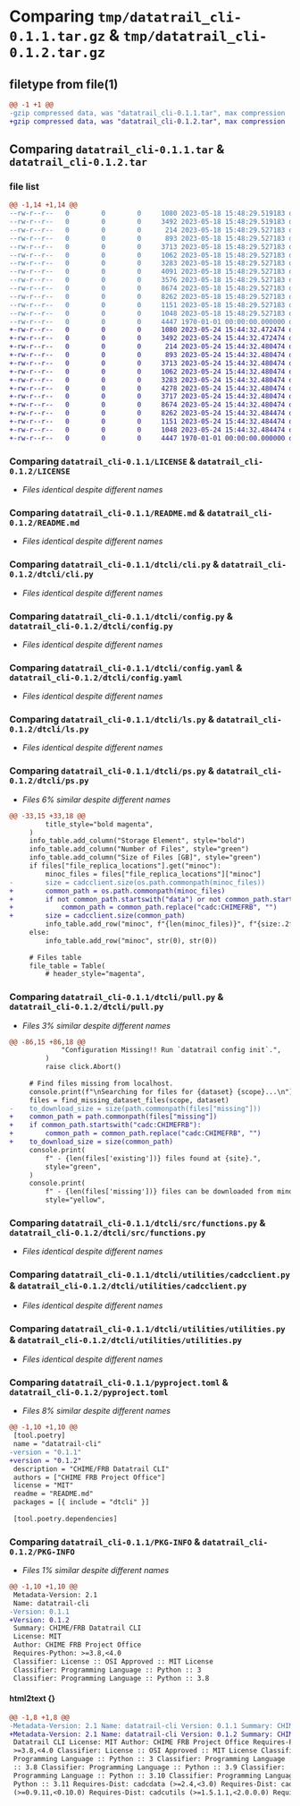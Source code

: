 # Comparing `tmp/datatrail_cli-0.1.1.tar.gz` & `tmp/datatrail_cli-0.1.2.tar.gz`

## filetype from file(1)

```diff
@@ -1 +1 @@
-gzip compressed data, was "datatrail_cli-0.1.1.tar", max compression
+gzip compressed data, was "datatrail_cli-0.1.2.tar", max compression
```

## Comparing `datatrail_cli-0.1.1.tar` & `datatrail_cli-0.1.2.tar`

### file list

```diff
@@ -1,14 +1,14 @@
--rw-r--r--   0        0        0     1080 2023-05-18 15:48:29.519183 datatrail_cli-0.1.1/LICENSE
--rw-r--r--   0        0        0     3492 2023-05-18 15:48:29.519183 datatrail_cli-0.1.1/README.md
--rw-r--r--   0        0        0      214 2023-05-18 15:48:29.527183 datatrail_cli-0.1.1/dtcli/__init__.py
--rw-r--r--   0        0        0      893 2023-05-18 15:48:29.527183 datatrail_cli-0.1.1/dtcli/cli.py
--rw-r--r--   0        0        0     3713 2023-05-18 15:48:29.527183 datatrail_cli-0.1.1/dtcli/config.py
--rw-r--r--   0        0        0     1062 2023-05-18 15:48:29.527183 datatrail_cli-0.1.1/dtcli/config.yaml
--rw-r--r--   0        0        0     3283 2023-05-18 15:48:29.527183 datatrail_cli-0.1.1/dtcli/ls.py
--rw-r--r--   0        0        0     4091 2023-05-18 15:48:29.527183 datatrail_cli-0.1.1/dtcli/ps.py
--rw-r--r--   0        0        0     3576 2023-05-18 15:48:29.527183 datatrail_cli-0.1.1/dtcli/pull.py
--rw-r--r--   0        0        0     8674 2023-05-18 15:48:29.527183 datatrail_cli-0.1.1/dtcli/src/functions.py
--rw-r--r--   0        0        0     8262 2023-05-18 15:48:29.527183 datatrail_cli-0.1.1/dtcli/utilities/cadcclient.py
--rw-r--r--   0        0        0     1151 2023-05-18 15:48:29.527183 datatrail_cli-0.1.1/dtcli/utilities/utilities.py
--rw-r--r--   0        0        0     1048 2023-05-18 15:48:29.527183 datatrail_cli-0.1.1/pyproject.toml
--rw-r--r--   0        0        0     4447 1970-01-01 00:00:00.000000 datatrail_cli-0.1.1/PKG-INFO
+-rw-r--r--   0        0        0     1080 2023-05-24 15:44:32.472474 datatrail_cli-0.1.2/LICENSE
+-rw-r--r--   0        0        0     3492 2023-05-24 15:44:32.472474 datatrail_cli-0.1.2/README.md
+-rw-r--r--   0        0        0      214 2023-05-24 15:44:32.480474 datatrail_cli-0.1.2/dtcli/__init__.py
+-rw-r--r--   0        0        0      893 2023-05-24 15:44:32.480474 datatrail_cli-0.1.2/dtcli/cli.py
+-rw-r--r--   0        0        0     3713 2023-05-24 15:44:32.480474 datatrail_cli-0.1.2/dtcli/config.py
+-rw-r--r--   0        0        0     1062 2023-05-24 15:44:32.480474 datatrail_cli-0.1.2/dtcli/config.yaml
+-rw-r--r--   0        0        0     3283 2023-05-24 15:44:32.480474 datatrail_cli-0.1.2/dtcli/ls.py
+-rw-r--r--   0        0        0     4278 2023-05-24 15:44:32.480474 datatrail_cli-0.1.2/dtcli/ps.py
+-rw-r--r--   0        0        0     3717 2023-05-24 15:44:32.480474 datatrail_cli-0.1.2/dtcli/pull.py
+-rw-r--r--   0        0        0     8674 2023-05-24 15:44:32.480474 datatrail_cli-0.1.2/dtcli/src/functions.py
+-rw-r--r--   0        0        0     8262 2023-05-24 15:44:32.484474 datatrail_cli-0.1.2/dtcli/utilities/cadcclient.py
+-rw-r--r--   0        0        0     1151 2023-05-24 15:44:32.484474 datatrail_cli-0.1.2/dtcli/utilities/utilities.py
+-rw-r--r--   0        0        0     1048 2023-05-24 15:44:32.484474 datatrail_cli-0.1.2/pyproject.toml
+-rw-r--r--   0        0        0     4447 1970-01-01 00:00:00.000000 datatrail_cli-0.1.2/PKG-INFO
```

### Comparing `datatrail_cli-0.1.1/LICENSE` & `datatrail_cli-0.1.2/LICENSE`

 * *Files identical despite different names*

### Comparing `datatrail_cli-0.1.1/README.md` & `datatrail_cli-0.1.2/README.md`

 * *Files identical despite different names*

### Comparing `datatrail_cli-0.1.1/dtcli/cli.py` & `datatrail_cli-0.1.2/dtcli/cli.py`

 * *Files identical despite different names*

### Comparing `datatrail_cli-0.1.1/dtcli/config.py` & `datatrail_cli-0.1.2/dtcli/config.py`

 * *Files identical despite different names*

### Comparing `datatrail_cli-0.1.1/dtcli/config.yaml` & `datatrail_cli-0.1.2/dtcli/config.yaml`

 * *Files identical despite different names*

### Comparing `datatrail_cli-0.1.1/dtcli/ls.py` & `datatrail_cli-0.1.2/dtcli/ls.py`

 * *Files identical despite different names*

### Comparing `datatrail_cli-0.1.1/dtcli/ps.py` & `datatrail_cli-0.1.2/dtcli/ps.py`

 * *Files 6% similar despite different names*

```diff
@@ -33,15 +33,18 @@
         title_style="bold magenta",
     )
     info_table.add_column("Storage Element", style="bold")
     info_table.add_column("Number of Files", style="green")
     info_table.add_column("Size of Files [GB]", style="green")
     if files["file_replica_locations"].get("minoc"):
         minoc_files = files["file_replica_locations"]["minoc"]
-        size = cadcclient.size(os.path.commonpath(minoc_files))
+        common_path = os.path.commonpath(minoc_files)
+        if not common_path.startswith("data") or not common_path.startswith("/data"):
+            common_path = common_path.replace("cadc:CHIMEFRB", "")
+        size = cadcclient.size(common_path)
         info_table.add_row("minoc", f"{len(minoc_files)}", f"{size:.2f}")
     else:
         info_table.add_row("minoc", str(0), str(0))
 
     # Files table
     file_table = Table(
         # header_style="magenta",
```

### Comparing `datatrail_cli-0.1.1/dtcli/pull.py` & `datatrail_cli-0.1.2/dtcli/pull.py`

 * *Files 3% similar despite different names*

```diff
@@ -86,15 +86,18 @@
             "Configuration Missing!! Run `datatrail config init`.",
         )
         raise click.Abort()
 
     # Find files missing from localhost.
     console.print(f"\nSearching for files for {dataset} {scope}...\n")
     files = find_missing_dataset_files(scope, dataset)
-    to_download_size = size(path.commonpath(files["missing"]))
+    common_path = path.commonpath(files["missing"])
+    if common_path.startswith("cadc:CHIMEFRB"):
+        common_path = common_path.replace("cadc:CHIMEFRB", "")
+    to_download_size = size(common_path)
     console.print(
         f" - {len(files['existing'])} files found at {site}.",
         style="green",
     )
     console.print(
         f" - {len(files['missing'])} files can be downloaded from minoc.",
         style="yellow",
```

### Comparing `datatrail_cli-0.1.1/dtcli/src/functions.py` & `datatrail_cli-0.1.2/dtcli/src/functions.py`

 * *Files identical despite different names*

### Comparing `datatrail_cli-0.1.1/dtcli/utilities/cadcclient.py` & `datatrail_cli-0.1.2/dtcli/utilities/cadcclient.py`

 * *Files identical despite different names*

### Comparing `datatrail_cli-0.1.1/dtcli/utilities/utilities.py` & `datatrail_cli-0.1.2/dtcli/utilities/utilities.py`

 * *Files identical despite different names*

### Comparing `datatrail_cli-0.1.1/pyproject.toml` & `datatrail_cli-0.1.2/pyproject.toml`

 * *Files 8% similar despite different names*

```diff
@@ -1,10 +1,10 @@
 [tool.poetry]
 name = "datatrail-cli"
-version = "0.1.1"
+version = "0.1.2"
 description = "CHIME/FRB Datatrail CLI"
 authors = ["CHIME FRB Project Office"]
 license = "MIT"
 readme = "README.md"
 packages = [{ include = "dtcli" }]
 
 [tool.poetry.dependencies]
```

### Comparing `datatrail_cli-0.1.1/PKG-INFO` & `datatrail_cli-0.1.2/PKG-INFO`

 * *Files 1% similar despite different names*

```diff
@@ -1,10 +1,10 @@
 Metadata-Version: 2.1
 Name: datatrail-cli
-Version: 0.1.1
+Version: 0.1.2
 Summary: CHIME/FRB Datatrail CLI
 License: MIT
 Author: CHIME FRB Project Office
 Requires-Python: >=3.8,<4.0
 Classifier: License :: OSI Approved :: MIT License
 Classifier: Programming Language :: Python :: 3
 Classifier: Programming Language :: Python :: 3.8
```

#### html2text {}

```diff
@@ -1,8 +1,8 @@
-Metadata-Version: 2.1 Name: datatrail-cli Version: 0.1.1 Summary: CHIME/FRB
+Metadata-Version: 2.1 Name: datatrail-cli Version: 0.1.2 Summary: CHIME/FRB
 Datatrail CLI License: MIT Author: CHIME FRB Project Office Requires-Python:
 >=3.8,<4.0 Classifier: License :: OSI Approved :: MIT License Classifier:
 Programming Language :: Python :: 3 Classifier: Programming Language :: Python
 :: 3.8 Classifier: Programming Language :: Python :: 3.9 Classifier:
 Programming Language :: Python :: 3.10 Classifier: Programming Language ::
 Python :: 3.11 Requires-Dist: cadcdata (>=2.4,<3.0) Requires-Dist: cadctap
 (>=0.9.11,<0.10.0) Requires-Dist: cadcutils (>=1.5.1.1,<2.0.0.0) Requires-Dist:
```

